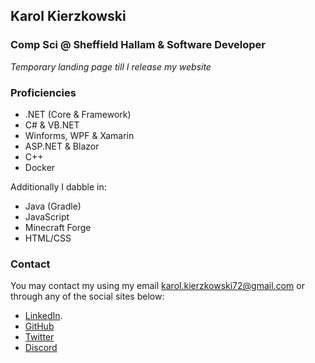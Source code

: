 ## Karol Kierzkowski

### Comp Sci @ Sheffield Hallam & Software Developer

*Temporary landing page till I release my website*

### Proficiencies 

* .NET (Core & Framework)
* C# & VB.NET
* Winforms, WPF & Xamarin
* ASP.NET & Blazor
* C++
* Docker

Additionally I dabble in:

* Java (Gradle)
* JavaScript
* Minecraft Forge
* HTML/CSS

### Contact

You may contact my using my email [karol.kierzkowski72@gmail.com](mailto:karol.kierzkowski72@gmail.com) or through any of the social sites below:

* [LinkedIn](https://www.linkedin.com/in/karolk72/).
* [GitHub](https://github.com/K-Karol)
* [Twitter](https://twitter.com/Karol_K72)
* [Discord](https://discordapp.com/users/262163233345896448)
